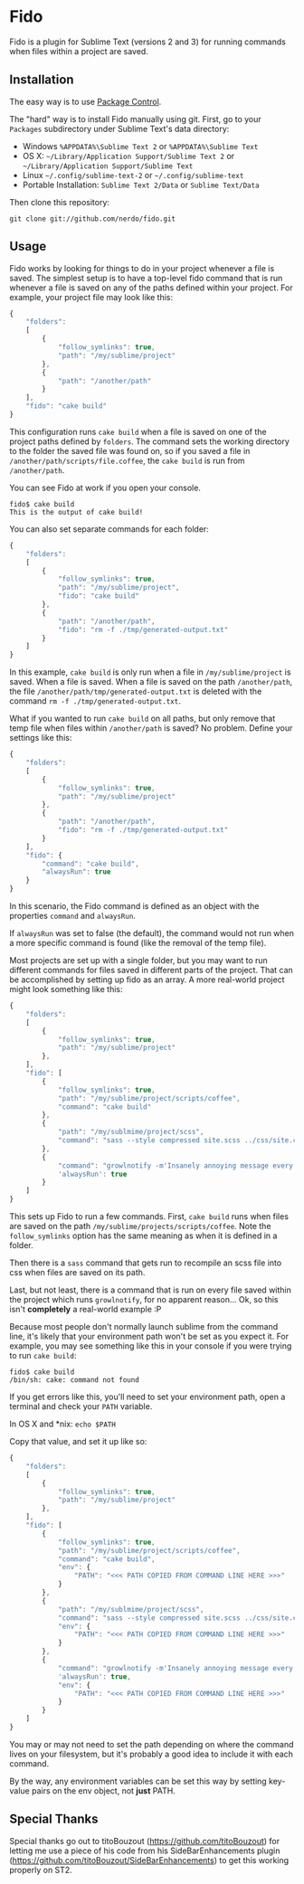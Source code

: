 # Fido

Fido is a plugin for Sublime Text (versions 2 and 3) for running commands when files within a project are saved.

## Installation
The easy way is to use [Package Control](http://wbond.net/sublime_packages/package_control).

The "hard" way is to install Fido manually using git. First, go to your `Packages` subdirectory under Sublime Text's data directory:
* Windows `%APPDATA%\Sublime Text 2` or `%APPDATA%\Sublime Text`
* OS X: `~/Library/Application Support/Sublime Text 2` or `~/Library/Application Support/Sublime Text`
* Linux `~/.config/sublime-text-2` or `~/.config/sublime-text`
* Portable Installation: `Sublime Text 2/Data` or `Sublime Text/Data`

Then clone this repository:

```git clone git://github.com/nerdo/fido.git```

## Usage

Fido works by looking for things to do in your project whenever a file is saved. The simplest setup is to have a top-level fido command that is run whenever a file is saved on any of the paths defined within your project. For example, your project file may look like this:

```javascript
{
    "folders":
	[
		{
			"follow_symlinks": true,
			"path": "/my/sublime/project"
		},
        {
            "path": "/another/path"
        }
	],
    "fido": "cake build"
}
```

This configuration runs `cake build` when a file is saved on one of the project paths defined by `folders`. The command sets the working directory to the folder the saved file was found on, so if you saved a file in `/another/path/scripts/file.coffee`, the `cake build` is run from `/another/path`.

You can see Fido at work if you open your console.

```
fido$ cake build
This is the output of cake build!
```

You can also set separate commands for each folder:

```javascript
{
    "folders":
    [
		{
			"follow_symlinks": true,
			"path": "/my/sublime/project",
            "fido": "cake build"
		},
        {
            "path": "/another/path",
            "fido": "rm -f ./tmp/generated-output.txt"
        }
	]
}
```

In this example, `cake build` is only run when a file in `/my/sublime/project` is saved. When a file is saved. When a file is saved on the path `/another/path`, the file `/another/path/tmp/generated-output.txt` is deleted with the command `rm -f ./tmp/generated-output.txt`.

What if you wanted to run `cake build` on all paths, but only remove that temp file when files within `/another/path` is saved? No problem. Define your settings like this:

```javascript
{
    "folders":
    [
    	{
			"follow_symlinks": true,
			"path": "/my/sublime/project"
		},
        {
            "path": "/another/path",
            "fido": "rm -f ./tmp/generated-output.txt"
        }
	],
    "fido": {
        "command": "cake build",
        "alwaysRun": true
    }
}
```

In this scenario, the Fido command is defined as an object with the properties `command` and `alwaysRun`.

If `alwaysRun` was set to false (the default), the command would not run when a more specific command is found (like the removal of the temp file).

Most projects are set up with a single folder, but you may want to run different commands for files saved in different parts of the project. That can be accomplished by setting up fido as an array. A more real-world project might look something like this:

```javascript
{
    "folders":
    [
        {
			"follow_symlinks": true,
			"path": "/my/sublime/project"
		},
	],
    "fido": [
        {
            "follow_symlinks": true,
            "path": "/my/sublime/project/scripts/coffee",
            "command": "cake build"
        },
        {
            "path": "/my/sublmime/project/scss",
            "command": "sass --style compressed site.scss ../css/site.css"
        },
        {
            "command": "growlnotify -m'Insanely annoying message every time a file is saved' -t'Annoying Notification'",
            'alwaysRun': true
        }
    ]
}
```

This sets up Fido to run a few commands. First, `cake build` runs when files are saved on the path `/my/sublime/projects/scripts/coffee`. Note the `follow_symlinks` option has the same meaning as when it is defined in a folder.

Then there is a `sass` command that gets run to recompile an scss file into css when files are saved on its path.

Last, but not least, there is a command that is run on every file saved within the project which runs `growlnotify`, for no apparent reason... Ok, so this isn't **completely** a real-world example :P

Because most people don't normally launch sublime from the command line, it's likely that your environment path won't be set as you expect it. For example, you may see something like this in your console if you were trying to run `cake build`:

```
fido$ cake build
/bin/sh: cake: command not found
```

If you get errors like this, you'll need to set your environment path, open a terminal and check your `PATH` variable.

In OS X and *nix: `echo $PATH`

Copy that value, and set it up like so:

```javascript
{
    "folders":
    [
        {
    		"follow_symlinks": true,
			"path": "/my/sublime/project"
		},
	],
    "fido": [
        {
            "follow_symlinks": true,
            "path": "/my/sublime/project/scripts/coffee",
            "command": "cake build",
            "env": {
                "PATH": "<<< PATH COPIED FROM COMMAND LINE HERE >>>"
            }
        },
        {
            "path": "/my/sublmime/project/scss",
            "command": "sass --style compressed site.scss ../css/site.css",
            "env": {
                "PATH": "<<< PATH COPIED FROM COMMAND LINE HERE >>>"
            }
        },
        {
            "command": "growlnotify -m'Insanely annoying message every time a file is saved' -t'Annoying Notification'",
            'alwaysRun': true,
            "env": {
                "PATH": "<<< PATH COPIED FROM COMMAND LINE HERE >>>"
            }
        }
    ]
}
```

You may or may not need to set the path depending on where the command lives on your filesystem, but it's probably a good idea to include it with each command.

By the way, any environment variables can be set this way by setting key-value pairs on the env object, not **just** PATH.

## Special Thanks
Special thanks go out to titoBouzout (https://github.com/titoBouzout) for letting me use a piece of his code from his SideBarEnhancements plugin (https://github.com/titoBouzout/SideBarEnhancements) to get this working properly on ST2.

